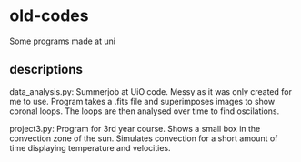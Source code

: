 # old-codes
Some programs made at uni

## descriptions
data_analysis.py: Summerjob at UiO code. Messy as it was only created for me to use. Program takes a .fits file and superimposes images to show coronal loops. The loops are then analysed over time to find oscilations.

project3.py: Program for 3rd year course. Shows a small box in the convection zone of the sun. Simulates convection for a short amount of time displaying temperature and velocities. 
